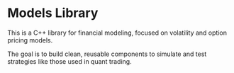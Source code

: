 # Models Library

This is a C++ library for financial modeling, focused on volatility and option pricing models.

The goal is to build clean, reusable components to simulate and test strategies like those used in quant trading.

